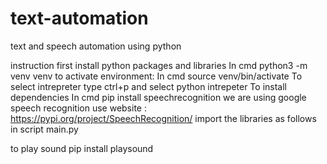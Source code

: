 # text-automation
text and speech automation using python

instruction 
first install python packages and libraries 
In cmd  python3 -m venv venv
to activate environment:
In cmd  source venv/bin/activate
To select intrepreter type ctrl+p and select python intrepeter
To install dependencies 
In cmd  pip install speechrecognition
we are using google speech recognition use website : https://pypi.org/project/SpeechRecognition/
import the libraries as follows in script main.py


to play sound  pip install playsound
